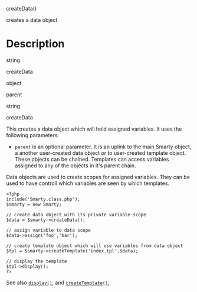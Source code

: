 createData()

creates a data object

Description
===========

string

createData

object

parent

string

createData

This creates a data object which will hold assigned variables. It uses
the following parameters:

-   `parent` is an optional parameter. It is an uplink to the main
    Smarty object, a another user-created data object or to user-created
    template object. These objects can be chained. Templates can access
    variables assigned to any of the objects in it\'s parent chain.

Data objects are used to create scopes for assigned variables. They can
be used to have controll which variables are seen by which templates.


    <?php
    include('Smarty.class.php');
    $smarty = new Smarty;

    // create data object with its private variable scope
    $data = $smarty->createData();

    // assign variable to data scope
    $data->assign('foo','bar');

    // create template object which will use variables from data object
    $tpl = $smarty->createTemplate('index.tpl',$data);

    // display the template
    $tpl->display();
    ?>

        

See also [`display()`](#api.display), and
[`createTemplate()`](#api.create.template),
